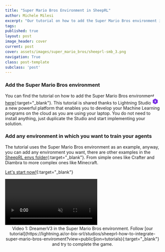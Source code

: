 ```yaml
---
title: "Super Mario Bros Environment in SheepRL"
author: Michele Milesi
excerpt: "Our tutorial on how to add the Super Mario Bros environment in SheepRL is now available!"
tags:
published: true
layout: post
image_header: cover
current: post
cover: assets/images/super_mario_bros/sheeprl-smb_3.png
navigation: True
class: post-template
subclass: 'post'
---
```


### Add the Super Mario Bros environment
You can find the tutorial on how to add the Super Mario Bros environment [here](https://lightning.ai/or-bix-srl/studios/sheeprl-how-to-integrate-super-mario-bros-enviroment?view=public&section=tutorials){:target="_blank"}. This tutorial is shared thanks to Lightning Studio <img src="/assets/images/lightning_logo.webp" style="display: inline;height: 30px;width: 30px;position: relative;margin: -5px;top: 0px;"/>: a new powerful platform that enables you to develop your Machine Learning programs on the cloud as you are using your laptop.
You do not need to install anything, just duplicate the Studio and start implementing your solution.

### Add any environment in which you want to train your agents
The tutorial uses the Super Mario Bros environment as an example, anyway, you can add any environment you want, there are other examples in the [SheepRL envs folder](https://github.com/Eclectic-Sheep/sheeprl/tree/main/sheeprl/envs){:target="_blank"}. From simple ones like Crafter and Diambra to more complex ones like Minecraft.

[Let's start now!](https://lightning.ai/or-bix-srl/studios/sheeprl-how-to-integrate-super-mario-bros-enviroment?view=public&section=tutorials){:target="_blank"}

<video muted autoplay loop controls>
    <source src="/assets/videos/super_mario_dreamerV3.mp4" type="video/mp4" />
</video><image_caption style="margin-bottom:28px; width: 100%; text-align: center; display: block;">Video 1: DreamerV3 in the Super Mario Bros environment. Follow [our tutorial](https://lightning.ai/or-bix-srl/studios/sheeprl-how-to-integrate-super-mario-bros-enviroment?view=public&section=tutorials){:target="_blank"} and try to complete the game.</image_caption>